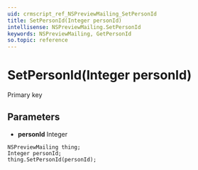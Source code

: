 ```yaml
---
uid: crmscript_ref_NSPreviewMailing_SetPersonId
title: SetPersonId(Integer personId)
intellisense: NSPreviewMailing.SetPersonId
keywords: NSPreviewMailing, GetPersonId
so.topic: reference
---
```


# SetPersonId(Integer personId)

Primary key

## Parameters

* **personId** Integer

```crmscript
NSPreviewMailing thing;
Integer personId;
thing.SetPersonId(personId);
```

